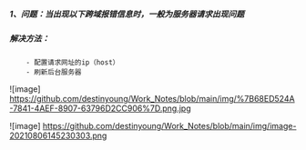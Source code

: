 ##### 1、问题：当出现以下跨域报错信息时，一般为服务器请求出现问题
##### 解决方法：
        - 配置请求网址的ip（host）
        - 刷新后台服务器
          
![image] https://github.com/destinyoung/Work_Notes/blob/main/img/%7B68ED524A-7841-4AEF-8907-63796D2CC906%7D.png.jpg


![image] https://github.com/destinyoung/Work_Notes/blob/main/img/image-20210806145230303.png

